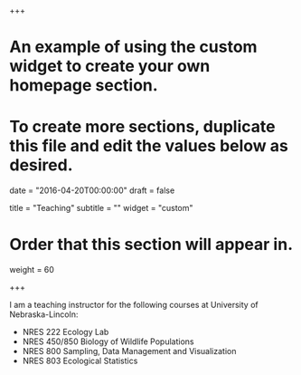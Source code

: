 +++
# An example of using the custom widget to create your own homepage section.
# To create more sections, duplicate this file and edit the values below as desired.

date = "2016-04-20T00:00:00"
draft = false

title = "Teaching"
subtitle = ""
widget = "custom"

# Order that this section will appear in.
weight = 60

+++

I am a teaching instructor for the following courses at University of Nebraska-Lincoln:

- NRES 222 Ecology Lab
- NRES 450/850 Biology of Wildlife Populations
- NRES 800 Sampling, Data Management and Visualization
- NRES 803 Ecological Statistics